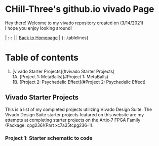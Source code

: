 <!-- Quick Notes -->
<!-- 1). To break lines: do two spaces after the line or do <br/> -->

<!-- Title -->
# CHill-Three's github.io vivado Page
Hey there! Welcome to my vivado repository created on (3/14/2021)<br/>
I hope you enjoy looking around!<br/>
<!-- Table of Contents (TITLES) -->

<!-- Home Button (Home) -->
<style>
.tablelines table, .tablelines td, .tablelines th {
        border: 2px solid black;
        }
</style>
| :-: |
| [Back to Homepage](https://chill-three.github.io/) |
{: .tablelines}

# Table of contents
1. [vivado Starter Projects](#vivado Starter Projects)<br/>
  1A. [Project 1: MetaBalls](#Project 1: MetaBalls)<br/>
  1B. [Project 2: Psychedelic Effect](#Project 2: Psychedelic Effect)<br/>
<!-- Table of Contents (BODY) -->

<!-- Vivado -->
## Vivado Starter Projects <a name="Vivado Starter Projects"></a>
This is a list of my completed projects utilizing Vivado Design Suite. The Vivado Design Suite starter projects featured on this website are my attempts at completing starter projects on the Artix-7 FPGA Family (Package: cpg236)(Part xc7a35tcpg236-1).

<!-- Project 1: Starter schematic to code (SUB-PARA) -->
### Project 1: Starter schematic to code <a name="Project 1: Starter schematic to code"></a>
<!-- ![MetaBalls.gif](/p5.js/MetaBalls/Metaballs.gif)<br/>
Resources for - Project 1: MetaBalls<br/>
[Code for Meta (class) (Meta.pde)](https://github.com/CHill-Three/chill-three.github.io/blob/master/p5.js/MetaBalls/Meta.pde)<br/>
[Code for Balls (class) (Balls.pde)](https://github.com/CHill-Three/chill-three.github.io/blob/master/p5.js/MetaBalls/Balls.pde)<br/> -->


